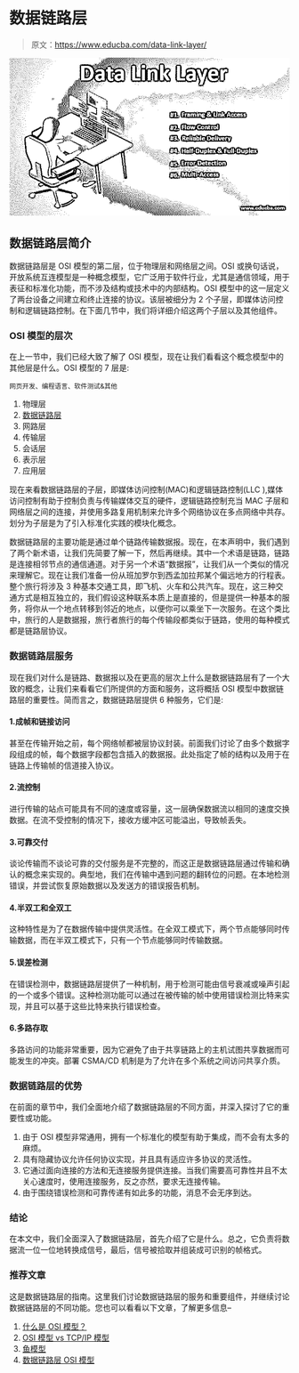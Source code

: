 # 数据链路层

> 原文：<https://www.educba.com/data-link-layer/>

![data link layer](img/6744ee8c80b7e410fef8225a630cf3a3.png)



## 数据链路层简介

数据链路层是 OSI 模型的第二层，位于物理层和网络层之间。OSI 或换句话说，开放系统互连模型是一种概念模型，它广泛用于软件行业，尤其是通信领域，用于表征和标准化功能，而不涉及结构或技术中的内部结构。OSI 模型中的这一层定义了两台设备之间建立和终止连接的协议。该层被细分为 2 个子层，即媒体访问控制和逻辑链路控制。在下面几节中，我们将详细介绍这两个子层以及其他组件。

### OSI 模型的层次

在上一节中，我们已经大致了解了 OSI 模型，现在让我们看看这个概念模型中的其他层是什么。OSI 模型的 7 层是:

<small>网页开发、编程语言、软件测试&其他</small>

1.  物理层
2.  [数据链路层](https://www.educba.com/data-link-layer-osi-model/)
3.  网路层
4.  传输层
5.  会话层
6.  表示层
7.  应用层

现在来看数据链路层的子层，即媒体访问控制(MAC)和逻辑链路控制(LLC ),媒体访问控制有助于控制负责与传输媒体交互的硬件，逻辑链路控制充当 MAC 子层和网络层之间的连接，并使用多路复用机制来允许多个网络协议在多点网络中共存。划分为子层是为了引入标准化实践的模块化概念。

数据链路层的主要功能是通过单个链路传输数据报。现在，在本声明中，我们遇到了两个新术语，让我们先简要了解一下，然后再继续。其中一个术语是链路，链路是连接相邻节点的通信通道。对于另一个术语“数据报”，让我们从一个类似的情况来理解它。现在让我们准备一份从班加罗尔到西孟加拉邦某个偏远地方的行程表。整个旅行将涉及 3 种基本交通工具，即飞机、火车和公共汽车。现在，这三种交通方式是相互独立的，我们假设这种联系本质上是直接的，但是提供一种基本的服务，将你从一个地点转移到邻近的地点，以便你可以乘坐下一次服务。在这个类比中，旅行的人是数据报，旅行者旅行的每个传输段都类似于链路，使用的每种模式都是链路层协议。

### 数据链路层服务

现在我们对什么是链路、数据报以及在更高的层次上什么是数据链路层有了一个大致的概念，让我们来看看它们所提供的方面和服务，这将概括 OSI 模型中数据链路层的重要性。简而言之，数据链路层提供 6 种服务，它们是:

#### 1.成帧和链接访问

甚至在传输开始之前，每个网络帧都被层协议封装。前面我们讨论了由多个数据字段组成的帧，每个数据字段都包含插入的数据报。此处指定了帧的结构以及用于在链路上传输帧的信道接入协议。

#### 2.流控制

进行传输的站点可能具有不同的速度或容量，这一层确保数据流以相同的速度交换数据。在流不受控制的情况下，接收方缓冲区可能溢出，导致帧丢失。

#### 3.可靠交付

谈论传输而不谈论可靠的交付服务是不完整的，而这正是数据链路层通过传输和确认的概念来实现的。典型地，我们在传输中遇到问题的翻转位的问题。在本地检测错误，并尝试恢复原始数据以及发送方的错误报告机制。

#### 4.半双工和全双工

这种特性是为了在数据传输中提供灵活性。在全双工模式下，两个节点能够同时传输数据，而在半双工模式下，只有一个节点能够同时传输数据。

#### 5.误差检测

在错误检测中，数据链路层提供了一种机制，用于检测可能由信号衰减或噪声引起的一个或多个错误。这种检测功能可以通过在被传输的帧中使用错误检测比特来实现，并且可以基于这些比特来执行错误检查。

#### 6.多路存取

多路访问的功能非常重要，因为它避免了由于共享链路上的主机试图共享数据而可能发生的冲突。部署 CSMA/CD 机制是为了允许在多个系统之间访问共享介质。

### 数据链路层的优势

在前面的章节中，我们全面地介绍了数据链路层的不同方面，并深入探讨了它的重要性或功能。

1.  由于 OSI 模型非常通用，拥有一个标准化的模型有助于集成，而不会有太多的麻烦。
2.  具有隐藏协议允许任何协议实现，并且具有适应许多协议的灵活性。
3.  它通过面向连接的方法和无连接服务提供连接。当我们需要高可靠性并且不太关心速度时，使用连接服务，反之亦然，要求无连接传输。
4.  由于围绕错误检测和可靠传递有如此多的功能，消息不会无序到达。

### 结论

在本文中，我们全面深入了数据链路层，首先介绍了它是什么。总之，它负责将数据流一位一位地转换成信号，最后，信号被拾取并组装成可识别的帧格式。

### 推荐文章

这是数据链路层的指南。这里我们讨论数据链路层的服务和重要组件，并继续讨论数据链路层的不同功能。您也可以看看以下文章，了解更多信息–

1.  [什么是 OSI 模型？](https://www.educba.com/what-is-osi-model/)
2.  [OSI 模型 vs TCP/IP 模型](https://www.educba.com/osi-model-vs-tcp-ip-model/)
3.  [鱼模型](https://www.educba.com/fish-model/)
4.  [数据链路层 OSI 模型](https://www.educba.com/data-link-layer-osi-model/)





